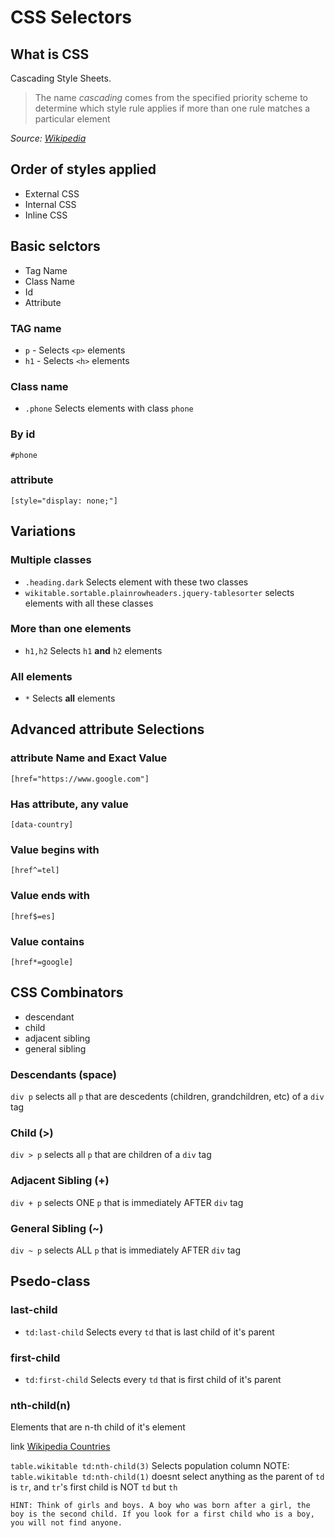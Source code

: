 # CSS Selectors

## What is CSS

Cascading Style Sheets.

> The name *cascading* comes from the specified priority scheme to determine which style rule applies if more than one rule matches a particular element

*Source: [Wikipedia](https://en.wikipedia.org/wiki/CSS)*

## Order of styles applied

- External CSS
- Internal CSS
- Inline CSS

## Basic selctors

- Tag Name
- Class Name
- Id
- Attribute

### TAG name

- `p` - Selects `<p>` elements
- `h1` - Selects `<h>` elements

### Class name

- `.phone` Selects elements with class `phone`

### By id

 `#phone`

### attribute

`[style="display: none;"]`

## Variations

### Multiple classes

- `.heading.dark` Selects element with these two classes
- `wikitable.sortable.plainrowheaders.jquery-tablesorter` selects elements with all these classes

### More than one elements

- `h1,h2` Selects `h1` **and** `h2` elements

### All elements

- `*` Selects **all** elements

## Advanced attribute Selections

### attribute Name and Exact Value

`[href="https://www.google.com"]`

### Has attribute, any value

`[data-country]`

### Value **begins** with

`[href^=tel]`

### Value **ends** with

`[href$=es]`

### Value **contains**

`[href*=google]`

## CSS Combinators

- descendant
- child
- adjacent sibling
- general sibling

### Descendants  (space)

 `div p` selects all `p` that are descedents (children, grandchildren, etc) of a `div` tag

### Child (>)

 `div > p` selects all `p` that are children of a `div` tag

### Adjacent Sibling (+)

 `div + p` selects ONE `p` that is immediately AFTER  `div` tag

### General Sibling (~)

 `div ~ p` selects ALL `p` that is immediately AFTER  `div` tag

## Psedo-class

### last-child

- `td:last-child` Selects every `td` that is last child of it's parent

### first-child

- `td:first-child` Selects every `td` that is first child of it's parent

### nth-child(n)

Elements that are n-th child of it's element

 link [Wikipedia Countries](http//en.wikipedia.org/wiki/List_of_countries_and_dependencies_by_population)

`table.wikitable td:nth-child(3)` Selects population column
NOTE: `table.wikitable td:nth-child(1)` doesnt select anything as the parent of `td` is `tr`, and `tr`'s first child is NOT `td` but `th`

    HINT: Think of girls and boys. A boy who was born after a girl, the boy is the second child. If you look for a first child who is a boy, you will not find anyone.
